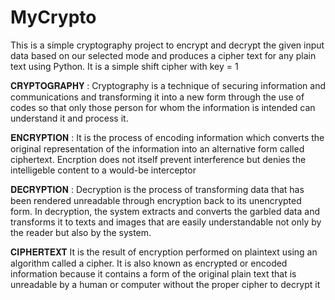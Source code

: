 # MyCrypto

This is a simple cryptography project to encrypt and decrypt the given input data based on our selected mode and produces a cipher text for any plain text using Python. It is a simple shift cipher with key = 1

𝐂𝐑𝐘𝐏𝐓𝐎𝐆𝐑𝐀𝐏𝐇𝐘 : 
Cryptography is a technique of securing information and communications and transforming it into a new form through the use of codes so that only those person for whom the information is intended can understand it and process it.  
    
𝐄𝐍𝐂𝐑𝐘𝐏𝐓𝐈𝐎𝐍 :
It is the process of encoding information which converts the original representation of the information into an alternative form called ciphertext. Encrption does not itself prevent interference but denies the intelligeble content to a would-be interceptor

𝐃𝐄𝐂𝐑𝐘𝐏𝐓𝐈𝐎𝐍 :
Decryption is the process of transforming data that has been rendered unreadable through encryption back to its unencrypted form. In decryption, the system extracts and converts the garbled data and transforms it to texts and images that are easily understandable not only by the reader but also by the system.

𝐂𝐈𝐏𝐇𝐄𝐑𝐓𝐄𝐗𝐓
It is the result of encryption performed on plaintext using an algorithm called a cipher. It is also known as encrypted or encoded information because it contains a form of the original plain text that is unreadable by a human or computer without the proper cipher to decrypt it
